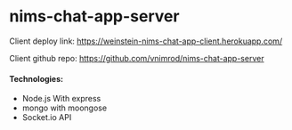 # nims-chat-app-server

Client deploy link: https://weinstein-nims-chat-app-client.herokuapp.com/

Client github repo: https://github.com/vnimrod/nims-chat-app-server

#### Technologies:
- Node.js With express
- mongo with moongose
- Socket.io API
